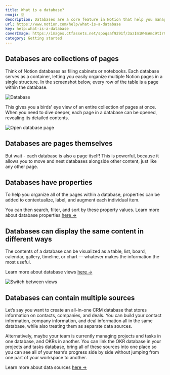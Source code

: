 ```yaml
---
title: What is a database?
emoji: 🗄️
description: Databases are a core feature in Notion that help you manage and organize your pages. Let's explain what they are and how they can help you level up your workspace 🗄
url: https://www.notion.com/help/what-is-a-database
key: help:what-is-a-database
coverImage: https://images.ctfassets.net/spoqsaf9291f/3azIm1WHsAmc9tIr9UjdLe/86866684f53bf6b0b1da9ccdd810d7a8/Billing___payment_info_-_hero.png
category: Getting started
---
```


## Databases are collections of pages

Think of Notion databases as filing cabinets or notebooks. Each database serves as a container, letting you easily organize multiple Notion pages in a single structure. In the screenshot below, every row of the table is a page within the database.

![Database](https://images.ctfassets.net/spoqsaf9291f/6oTqf15bW6h16i8Bbgs9Zs/8fb0e4b4cbdb675174ad63d045dea45e/Reference_Visuals_Group_153.png)

This gives you a birds' eye view of an entire collection of pages at once. When you need to dive deeper, each page in a database can be opened, revealing its detailed contents.

![Open database page](https://images.ctfassets.net/spoqsaf9291f/5wS20G6X8IxVrfa2dhKl5h/eb01e9e6fef5c9cd2712419570987f91/Reference_Visuals_Group_154.png)

## Databases are pages themselves

But wait - each database is also a page itself! This is powerful, because it allows you to move and nest databases alongside other content, just like any other page.

[](//videos.ctfassets.net/spoqsaf9291f/3QZJh2b6yNQGIpy2DdqeRN/c6a29d21a881dddab368cd495f75e604/new_whatisadatabase3.mp4)

## Databases have properties

To help you organize all of the pages within a database, properties can be added to contextualize, label, and augment each individual item.

You can then search, filter, and sort by these property values. Learn more about database properties [here →](https://www.notion.com/help/database-properties)

[](//videos.ctfassets.net/spoqsaf9291f/1tPvNGamDPQ0ktYRBktG5W/4ba9d2380dc546833a4777f3aa1952ea/filter.mp4)

## Databases can display the same content in different ways

The contents of a database can be visualized as a table, list, board, calendar, gallery, timeline, or chart — whatever makes the information the most useful.

Learn more about database views [here →](https://www.notion.com/help/views-filters-and-sorts#types-of-database-views)

![Switch between views](https://images.ctfassets.net/spoqsaf9291f/2KRCKUbMb1AYfqJUWafwSr/03dfbdd1149dfbc3525543d373925722/Group_158.png)

## Databases can contain multiple sources

Let’s say you want to create an all-in-one CRM database that stores information on contacts, companies, and deals. You can build your contact information, company information, and deal information all in the same database, while also treating them as separate data sources.

Alternatively, maybe your team is currently managing projects and tasks in one database, and OKRs in another. You can link the OKR database in your projects and tasks database, bring all of these sources into one place so you can see all of your team’s progress side by side without jumping from one part of your workspace to another.

Learn more about data sources [here →](https://www.notion.com/help/data-sources-and-linked-databases)
